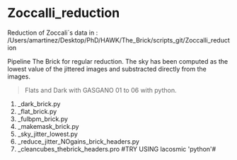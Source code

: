 # Zoccalli_reduction
Reduction of Zoccali´s data
in : /Users/amartinez/Desktop/PhD/HAWK/The_Brick/scripts_git/Zoccalli_reduction

Pipeline The Brick for regular reduction. The sky has been computed as the lowest value of the jittered images and substracted directly from the images. 

>Flats and Dark with GASGANO
>01 to 06 with python.

01. _dark_brick.py
02. _flat_brick.py
03. _fulbpm_brick.py
04. _makemask_brick.py
05. _sky_jitter_lowest.py
06. _reduce_jitter_NOgains_brick_headers.py
07. _cleancubes_thebrick_headers.pro #TRY USING lacosmic 'python'#

